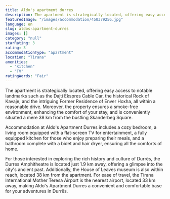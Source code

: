 ```yaml
---
title: Aldo's apartment durres
description: The apartment is strategically located, offering easy access to notable landmarks such as the Dajti Ekspres Cable Car, the historical Rock of Kavaje, and the in
featuredImage: "/images/accommodation/450379256.jpg"
language: en
slug: aldos-apartment-durres
images: []
category: "null"
starRating: 3
rating: 3
accommodationType: "apartment"
location: "Tirana"
amenities:
  - "Kitchen"
  - "TV"
ratingWords: "Fair"
---
```


The apartment is strategically located, offering easy access to notable landmarks such as the Dajti Ekspres Cable Car, the historical Rock of Kavaje, and the intriguing Former Residence of Enver Hoxha, all within a reasonable drive. Moreover, the property ensures a smoke-free environment, enhancing the comfort of your stay, and is conveniently situated a mere 38 km from the bustling Skanderbeg Square.

Accommodation at Aldo's Apartment Durres includes a cozy bedroom, a living room equipped with a flat-screen TV for entertainment, a fully equipped kitchen for those who enjoy preparing their meals, and a bathroom complete with a bidet and hair dryer, ensuring all the comforts of home.

For those interested in exploring the rich history and culture of Durrës, the Durres Amphitheatre is located just 1.9 km away, offering a glimpse into the city's ancient past. Additionally, the House of Leaves museum is also within reach, located 38 km from the apartment. For ease of travel, the Tirana International Mother Teresa Airport is the nearest airport, located 33 km away, making Aldo's Apartment Durres a convenient and comfortable base for your adventures in Durrës.


